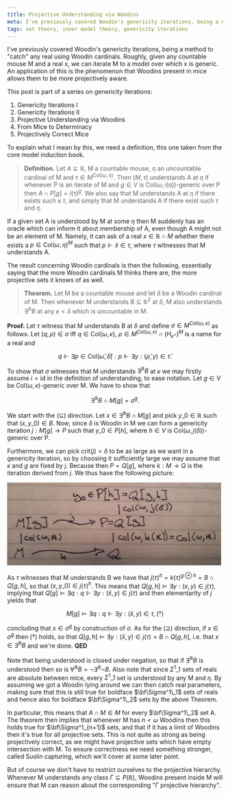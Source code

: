 ```yaml
---
title: Projective Understanding via Woodins
meta: I've previously covered Woodin's genericity iterations, being a method to "catch" any real using Woodin cardinals. Roughly, given any countable mouse M and a real x, we can iterate M to a model over which x is generic. An application of this is the phenomenon that Woodins present in mice allows them to be more projectively aware.
tags: set theory, inner model theory, genericity iterations
---
```


I've previously covered Woodin's genericity iterations, being a method to "catch" any
real using Woodin cardinals. Roughly, given any countable mouse M and a real x, we can
iterate M to a model over which x is generic. An application of this is the phenomenon
that Woodins present in mice allows them to be more projectively aware.

This post is part of a series on genericity iterations:

1. <router-link to="/posts/2016-10-05-genericity-iterations-i">Genericity Iterations I</router-link>
2. <router-link to="/posts/2016-10-19-genericity-iterations-ii">Genericity Iterations II</router-link>
3. Projective Understanding via Woodins
4. <router-link to="/posts/2017-12-29-from-mice-to-determinacy">From Mice to Determinacy</router-link>
5. <router-link to="/posts/2018-01-20-projectively-correct-mice">Projectively Correct Mice</router-link>

To explain what I mean by this, we need a definition, this one taken from the core
model induction book.

> **Definition.** Let $A\subseteq\mathbb R$, M a countable mouse, $\eta$ an uncountable
> cardinal of M and $\tau\in M^{\text{Col}(\omega,\eta)}$. Then $(M,\tau)$ understands
> A at $\eta$ if whenever P is an iterate of M and $g\in V$ is
> $\text{Col}(\omega,i(\eta))$-generic over P then $A\cap P[g]=i(\tau)^g$. We also say
> that M understands A at $\eta$ if there exists such a $\tau$, and simply that M
> understands A if there exist such $\tau$ and $\eta$.

If a given set A is understood by M at some $\eta$ then M suddenly has an oracle which
can inform it about membership of A, even though A might not be an element of M.
Namely, it can ask of a real $x\in\mathbb R\cap M$ whether there exists a
$p\in\text{Col}(\omega,\eta)^M$ such that $p\Vdash \check x\in\tau$, where $\tau$
witnesses that M understands A.

The result concerning Woodin cardinals is then the following, essentially saying that
the more Woodin cardinals M thinks there are, the more projective sets it knows of as
well.

> **Theorem.** Let M be a countable mouse and let $\delta$ be a Woodin cardinal of M.
> Then whenever M understands $B\subseteq\mathbb R^2$ at $\delta$, M also understands
> $\exists^{\mathbb R}B$ at any $\kappa<\delta$ which is uncountable in M.

**Proof.** Let $\tau$ witness that M understands B at $\delta$ and define $\sigma\in
M^{\text{Col}(\omega,\kappa)}$ as follows. Let $(q,\rho)\in\sigma$ iff
$q\in\text{Col}(\omega,\kappa)$, $\rho\in
M^{\text{Col}(\omega,\kappa)}\cap(H_{\kappa^+})^M$ is a name for a real and

$$
q\Vdash\exists p\in\text{Col}(\check\omega,\check\delta): p\Vdash\exists
y:(\check\rho,y)\in\check\tau.
$$

To show that $\sigma$ witnesses that M understands $\exists^{\mathbb R}B$ at $\kappa$
we may firstly assume $i=\text{id}$ in the definition of understanding, to ease
notation. Let $g\in V$ be $\text{Col}(\omega,\kappa)$-generic over M. We have to show
that

$$ \exists^{\mathbb R}B\cap M[g]=\sigma^g. $$

We start with the $(\subseteq)$ direction. Let $x\in\exists^{\mathbb R}B\cap M[g]$ and
pick $y\_0\in\mathbb R$ such that $(x,y\_0)\in B$. Now, since $\delta$ is Woodin in M we
can form a genericity iteration $j:M[g]\to P$ such that $y\_0\in P[h]$, where $h\in V$
is $\text{Col}(\omega,j(\delta))$-generic over P.

Furthermore, we can pick $\text{crit}(j)<\delta$ to be as large as we want in a
genericity iteration, so by choosing it sufficiently large we may assume that $\kappa$
and $g$ are fixed by $j$. Because then $P=Q[g]$, where $k:M\to Q$ is the iteration
derived from $j$. We thus have the following picture:

<img src="/src/assets/projective-understanding-via-woodins.webp" style="width: min(500px, 100%);" />

As $\tau$ witnesses that M understands B we have that $j(\tau)^h=k(\tau)^{g\oplus
h}=B\cap Q[g,h]$, so that $(x,y\_0)\in j(\tau)^h$. This means that $Q[g,h]\models
\exists y:(x,y)\in j(\tau)$, implying that $Q[g]\models\exists q:q\Vdash\exists
y:(\check x,y)\in j(\tau)$ and then elementarity of $j$ yields that

$$
M[g]\models\exists q:q\Vdash\exists y:(\check x,y)\in\tau, (\dagger)
$$

concluding that $x\in\sigma^g$ by construction of $\sigma$. As for the $(\supseteq)$
direction, if $x\in\sigma^g$ then $(\dagger)$ holds, so that $Q[g,h]\models\exists
y:(\check x,y)\in j(\tau)=B\cap Q[g,h]$, i.e. that $x\in\exists^{\mathbb R}B$ and we're
done. **QED**

Note that being understood is closed under negation, so that if $\exists^{\mathbb R}B$
is understood then so is $\forall^{\mathbb R}B=\lnot\exists^{\mathbb R}\lnot B$. Also
note that since $\Sigma^1\_1$ sets of reals are absolute between mice, every
$\Sigma^1\_1$ set is understood by any M and $\eta$. By assuming we got a Woodin lying
around we can then catch real parameters, making sure that this is still true for
boldface $\bf\Sigma^1\_1$ sets of reals and hence also for boldface $\bf\Sigma^1\_2$
sets by the above Theorem.

In particular, this means that $A\cap M\in M$ for every $\bf\Sigma^1\_2$ set A. The
theorem then implies that whenever M has $n<\omega$ Woodins then this holds true for
$\bf\Sigma^1_{n+1}$ sets, and that if it has a limit of Woodins then it's true for all
projective sets. This is not quite as strong as being projectively correct, as we might
have projective sets which have empty intersection with M. To ensure correctness we
need something stronger, called Suslin capturing, which we'll cover at some later
point.

But of course we don't have to restrict ourselves to the projective hierarchy. Whenever
M understands any class $\Gamma\subseteq P(\mathbb R)$, Woodins present inside M will
ensure that M can reason about the corresponding "$\Gamma$ projective hierarchy".
